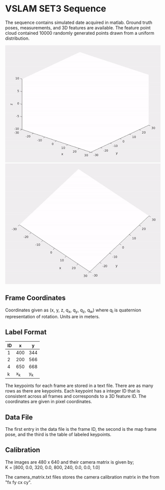 # VSLAM SET3 Sequence
The sequence contains simulated date acquired in matlab. Ground truth poses, measurements, and 3D features are available. The feature point cloud contained 10000 randomly generated points drawn from a uniform distribution.

<img src="media/side_view.gif" width="500"><img src="media/top_view.gif" width="500">

## Frame Coordinates
Coordinates given as (x, y, z, q<sub>x</sub>, q<sub>y</sub>, q<sub>z</sub>, q<sub>w</sub>) where q<sub>i</sub> is quaternion representation of rotation. Units are in meters.

## Label Format
ID | x | y | 
--- | --- | --- | 
1 | 400 | 344 |
2 | 200 | 566 |
4 | 650 | 668 |
k | x<sub>k</sub> | y<sub>k</sub> |

The keypoints for each frame are stored in a text file. There are as many rows as there are keypoints. Each keypoint has a integer ID that is consistent across all frames and corresponds to a 3D feature ID. The coordinates are given in pixel coordinates.

## Data File
The first entry in the data file is the frame ID, the second is the map frame pose, and the third is the table of labeled keypoints.

## Calibration 
The images are 480 x 640 and their camera matrix is given by;  
K = [800, 0.0, 320, 0.0, 800, 240, 0.0, 0.0, 1.0]  


The camera_matrix.txt files stores the camera calibration matrix in the from "fx fy cx cy".
